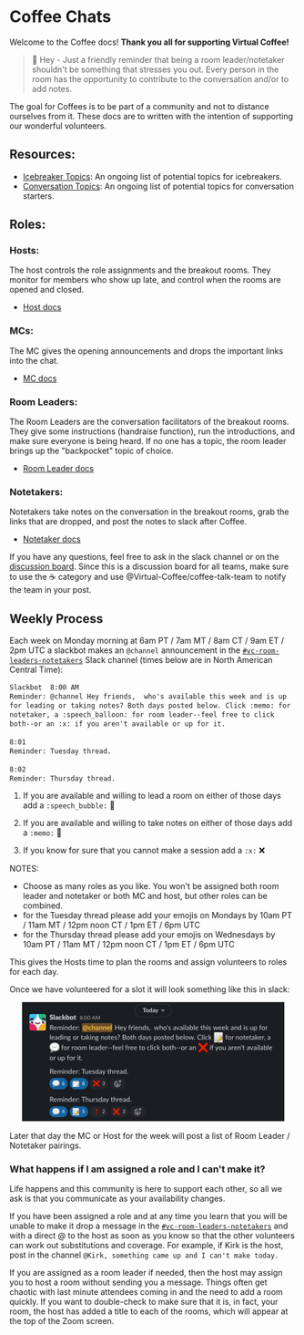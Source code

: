 # Coffee Chats

Welcome to the Coffee docs! **Thank you all for supporting Virtual Coffee!**

> :triangular_flag_on_post: Hey - Just a friendly reminder that being a room leader/notetaker shouldn't be something that stresses you out. Every person in the room has the opportunity to contribute to the conversation and/or to add notes.

The goal for Coffees is to be part of a community and not to distance ourselves from it. These docs are to written with the intention of supporting our wonderful volunteers.

## Resources:

- [Icebreaker Topics](./icebreaker-topics.md): An ongoing list of potential topics for icebreakers.
- [Conversation Topics](./topic-suggestions.md): An ongoing list of potential topics for conversation starters.

## Roles:

### Hosts:

The host controls the role assignments and the breakout rooms. They monitor for members who show up late, and control when the rooms are opened and closed.

- [Host docs](./Hosts)

### MCs:

The MC gives the opening announcements and drops the important links into the chat.

- [MC docs](./MCs)

### Room Leaders:

The Room Leaders are the conversation facilitators of the breakout rooms. They give some instructions (handraise function), run the introductions, and make sure everyone is being heard. If no one has a topic, the room leader brings up the "backpocket" topic of choice.

- [Room Leader docs](./RoomLeaders-ConversationFacilitators)

### Notetakers:

Notetakers take notes on the conversation in the breakout rooms, grab the links that are dropped, and post the notes to slack after Coffee.

- [Notetaker docs](./Notetakers)

If you have any questions, feel free to ask in the slack channel or on the [discussion board](https://github.com/Virtual-Coffee/VC-Contributors/discussions). Since this is a discussion board for all teams, make sure to use the ☕ category and use @Virtual-Coffee/coffee-talk-team to notify the team in your post.

## Weekly Process

Each week on Monday morning at 6am PT / 7am MT / 8am CT / 9am ET / 2pm UTC a slackbot makes an `@channel` announcement in the [`#vc-room-leaders-notetakers`](https://virtual-coffee-group.slack.com/archives/G01GR1BGRL7) Slack channel (times below are in North American Central Time):

```
Slackbot  8:00 AM
Reminder: @channel Hey friends,  who's available this week and is up for leading or taking notes? Both days posted below. Click :memo: for notetaker, a :speech_balloon: for room leader--feel free to click both--or an :x: if you aren't available or up for it.

8:01
Reminder: Tuesday thread.

8:02
Reminder: Thursday thread.
```

1. If you are available and willing to lead a room on either of those days add a `:speech_bubble:` 💬

1. If you are available and willing to take notes on either of those days add a `:memo:` 📝

1. If you know for sure that you cannot make a session add a `:x:` ❌

NOTES:

- Choose as many roles as you like. You won't be assigned both room leader and notetaker or both MC and host, but other roles can be combined.
- for the Tuesday thread please add your emojis on Mondays by 10am PT / 11am MT / 12pm noon CT / 1pm ET / 6pm UTC
- for the Thursday thread please add your emojis on Wednesdays by 10am PT / 11am MT / 12pm noon CT / 1pm ET / 6pm UTC

This gives the Hosts time to plan the rooms and assign volunteers to roles for each day.

Once we have volunteered for a slot it will look something like this in slack:

<p align="center">
<img src="./example_volunteer_poll.png"/>
</p>

Later that day the MC or Host for the week will post a list of Room Leader / Notetaker pairings.

### What happens if I am assigned a role and I can't make it?

Life happens and this community is here to support each other, so all we ask is that you communicate as your availability changes.

If you have been assigned a role and at any time you learn that you will be unable to make it drop a message in the [`#vc-room-leaders-notetakers`](https://virtual-coffee-group.slack.com/archives/G01GR1BGRL7) and with a direct @ to the host as soon as you know so that the other volunteers can work out substitutions and coverage. For example, if Kirk is the host, post in the channel `@Kirk, something came up and I can't make today.`

If you are assigned as a room leader if needed, then the host may assign you to host a room without sending you a message. Things often get chaotic with last minute attendees coming in and the need to add a room quickly. If you want to double-check to make sure that it is, in fact, your room, the host has added a title to each of the rooms, which will appear at the top of the Zoom screen.
